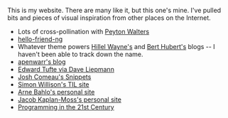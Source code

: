 This is my website. There are many like it, but this one's mine. I've pulled bits and pieces of visual inspiration from other places on the Internet.

- Lots of cross-pollination with [Peyton Walters](https://pawa.lt)
- [hello-friend-ng](https://github.com/rhazdon/hugo-theme-hello-friend-ng)
- Whatever theme powers [Hillel Wayne's](https://www.hillelwayne.com) and [Bert Hubert's](https://berthub.eu/articles/) blogs -- I haven't been able to track down the name.
- [apenwarr's blog](https://apenwarr.ca/log/)
- [Edward Tufte via Dave Liepmann](https://edwardtufte.github.io/tufte-css/)
- [Josh Comeau's Snippets](https://www.joshwcomeau.com/snippets/)
- [Simon Willison's TIL site](https://til.simonwillison.net)
- [Arne Bahlo's personal site](https://arne.me)
- [Jacob Kaplan-Moss's personal site](https://jacobian.org)
- [Programming in the 21st Century](https://prog21.dadgum.com)

